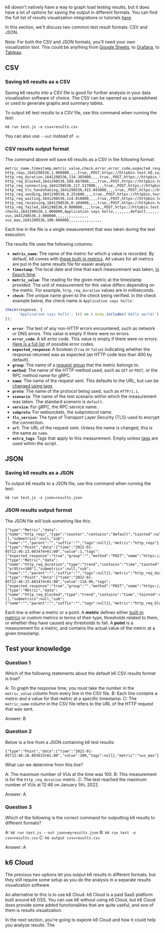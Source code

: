k6 doesn't natively have a way to graph load testing results, but it does have a lot of options for saving the output in different formats. You can find the full list of results visualization integrations or tutorials [here](https://k6.io/docs/results-visualization/).

In this section, we'll discuss two common test result formats: CSV and JSON.

Note: For both the CSV and JSON formats, you'll need your own visualization tool. This could be anything from [Google Sheets](https://sheets.google.com), to [Grafana](https://grafana.com), to [Tableau](https://tableau.com).

## CSV

### Saving k6 results as a CSV

Saving k6 results into a CSV file is good for further analysis in your data visualization software of choice. The CSV can be opened as a spreadsheet or used to generate graphs and summary tables.

To output k6 test results to a CSV file, use this command when running the test:

```plain
k6 run test.js -o csv=results.csv
```

You can also use `--out` instead of `-o`.

### CSV results output format

The command above will save k6 results as a CSV in the following format:

```plain
metric_name,timestamp,metric_value,check,error,error_code,expected_response,group,method,name,proto,scenario,service,status,subproto,tls_version,url,extra_tags
http_reqs,1641298536,1.000000,,,,true,,POST,https://httpbin.test.k6.io/post,HTTP/1.1,default,,200,,tls1.2,https://httpbin.test.k6.io/post,
http_req_duration,1641298536,114.365000,,,,true,,POST,https://httpbin.test.k6.io/post,HTTP/1.1,default,,200,,tls1.2,https://httpbin.test.k6.io/post,
http_req_blocked,1641298536,589.667000,,,,true,,POST,https://httpbin.test.k6.io/post,HTTP/1.1,default,,200,,tls1.2,https://httpbin.test.k6.io/post,
http_req_connecting,1641298536,117.517000,,,,true,,POST,https://httpbin.test.k6.io/post,HTTP/1.1,default,,200,,tls1.2,https://httpbin.test.k6.io/post,
http_req_tls_handshaking,1641298536,415.043000,,,,true,,POST,https://httpbin.test.k6.io/post,HTTP/1.1,default,,200,,tls1.2,https://httpbin.test.k6.io/post,
http_req_sending,1641298536,0.251000,,,,true,,POST,https://httpbin.test.k6.io/post,HTTP/1.1,default,,200,,tls1.2,https://httpbin.test.k6.io/post,
http_req_waiting,1641298536,114.010000,,,,true,,POST,https://httpbin.test.k6.io/post,HTTP/1.1,default,,200,,tls1.2,https://httpbin.test.k6.io/post,
http_req_receiving,1641298536,0.104000,,,,true,,POST,https://httpbin.test.k6.io/post,HTTP/1.1,default,,200,,tls1.2,https://httpbin.test.k6.io/post,
http_req_failed,1641298536,0.000000,,,,true,,POST,https://httpbin.test.k6.io/post,HTTP/1.1,default,,200,,tls1.2,https://httpbin.test.k6.io/post,
checks,1641298536,1.000000,Application says hello,,,,,,,,default,,,,,,
vus,1641298536,2.000000,,,,,,,,,,,,,,,
vus_max,1641298536,100.000000,,,,,,,,,,,,,,,
```

Each line in the file is a single measurement that was taken during the test execution.

The results file uses the following columns:

- **`metric_name`**: The name of the metric for which a value is recorded. By default, k6 comes with [these built-in metrics](https://k6.io/docs/using-k6/metrics/#built-in-metrics). All values for all metrics are put in the same results file for easier analysis.
- **`timestamp`**: The local date and time that each measurement was taken, [in Epoch time](https://www.epochconverter.com/).
- **`metric_value`**: The reading for the given metric at the timestamp provided. The unit of measurement for this value differs depending on the metric. For example, `http_req_duration` values are in milliseconds.
- **`check`**: The unique name given to the check being verified. In the check example below, the check name is `Application says hello`:
```js
check(response, {
      'Application says hello': (r) => r.body.includes('Hello world!')
});
```
- **`error`**: The text of any non-HTTP errors encountered, such as network or DNS errors. This value is empty if there were no errors.
- **`error_code`**: A k6 error code. This value is empty if there were no errors. [Here is a full list](https://k6.io/docs/javascript-api/error-codes) of possible error codes.
- **`expected_response`**: A boolean (`true` or `false`) indicating whether the response returned was as expected (an HTTP code less than 400 by default).
- **`group`**: The name of a [request group](https://k6.io/docs/using-k6/tags-and-groups/#groups) that the metric belongs to.
- **`method`**: The name of the HTTP method used, such as `GET` or `POST`, or the RPC method name for gRPC.
- **`name`**: The name of the request sent. This defaults to the URL, but can be [changed using tags](https://k6.io/docs/using-k6/http-requests#url-grouping).
- **`proto`**: The name of the protocol being used, such as `HTTP/1.1`.
- **`scenario`**: The name of the test scenario within which the measurement was taken. The standard scenario is `default`.
- **`service`**: For gRPC, the RPC service name.
- **`subproto`**: For websockets, the subprotocol name.
- **`tls_version`**: The type of Transport Layer Security (TLS) used to encrypt the connection.
- **`url`**: The URL of the request sent. Unless the name is changed, this is the same as `name`.
- **`extra_tags`**: Tags that apply to this measurement. Empty unless [tags](https://k6.io/docs/using-k6/tags-and-groups/) are used within the script.

## JSON

### Saving k6 results as a JSON

To output k6 results to a JSON file, use this command when running the test:

```plain
k6 run test.js -o json=results.json
```

### JSON results output format

The JSON file will look something like this:

```plain
{"type":"Metric","data":{"name":"http_reqs","type":"counter","contains":"default","tainted":null,"thresholds":[],"submetrics":null,"sub":{"name":"","parent":"","suffix":"","tags":null}},"metric":"http_reqs"}
{"type":"Point","data":{"time":"2022-01-05T12:46:23.603474+01:00","value":1,"tags":{"expected_response":"true","group":"","method":"POST","name":"https://httpbin.test.k6.io/post","proto":"HTTP/1.1","scenario":"default","status":"200","tls_version":"tls1.2","url":"https://httpbin.test.k6.io/post"}},"metric":"http_reqs"}
{"type":"Metric","data":{"name":"http_req_duration","type":"trend","contains":"time","tainted":null,"thresholds":["p(95)<=100"],"submetrics":null,"sub":{"name":"","parent":"","suffix":"","tags":null}},"metric":"http_req_duration"}
{"type":"Point","data":{"time":"2022-01-05T12:46:23.603474+01:00","value":118.96,"tags":{"expected_response":"true","group":"","method":"POST","name":"https://httpbin.test.k6.io/post","proto":"HTTP/1.1","scenario":"default","status":"200","tls_version":"tls1.2","url":"https://httpbin.test.k6.io/post"}},"metric":"http_req_duration"}
{"type":"Metric","data":{"name":"http_req_blocked","type":"trend","contains":"time","tainted":null,"thresholds":[],"submetrics":null,"sub":{"name":"","parent":"","suffix":"","tags":null}},"metric":"http_req_blocked"}
```

Each line is either a metric or a point. A **metric** defines either [built-in metrics](https://k6.io/docs/using-k6/metrics/#built-in-metrics) or custom metrics in terms of their type, thresholds related to them, or whether they have caused any thresholds to fail. A **point** is a measurement for a metric, and contains the actual value of the metric at a given timestamp.

## Test your knowledge

### Question 1

Which of the following statements about the default k6 CSV results format is true?

A: To graph the response time, you must take the number in the `metric_value` column from every line in the CSV file.
B: Each line contains a metric and a value for that metric at a specific timestamp.
C: The `metric_name` column in the CSV file refers to the URL of the HTTP request that was sent.

Answer: B

### Question 2

Below is a line from a JSON containing k6 test results:

```plain
{"type":"Point","data":{"time":"2022-01-05T12:46:26.893633+01:00","value":100,"tags":null},"metric":"vus_max"}
```

What can we determine from this line?

A: The maximum number of VUs at the time was 100.
B: This measurement is for the `http_req_duration` metric.
C: The test reached the maximum number of VUs at 12:46 on January 5th, 2022.

Answer: A

### Question 3

Which of the following is the correct command for outputting k6 results to different formats? 

A: `k6 run test.js --out json=myresults.json`
B: `k6 run test -o csv=results.csv`
C: `k6 output csv=results.csv`

Answer: A

## k6 Cloud

The previous two options let you output k6 results in different formats, but they still require some setup as you do the analysis in a separate results visualization software.

An alternative to this is to use k6 Cloud. k6 Cloud is a paid SaaS platform built around k6 OSS. You can use k6 without using k6 Cloud, but k6 Cloud does provide some added functionalities that are quite useful, and one of them is results visualization.

In the next section, you're going to explore k6 Cloud and how it could help you analyze results. The 

